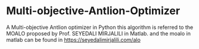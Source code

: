 # Multi-objective-Antlion-Optimizer
A Multi-objective Antlion optimizer in Python
this algorithm is referred to the MOALO proposed by Prof. SEYEDALI MIRJALILI in Matlab.
and the moalo in matlab can be found in https://seyedalimirjalili.com/alo
